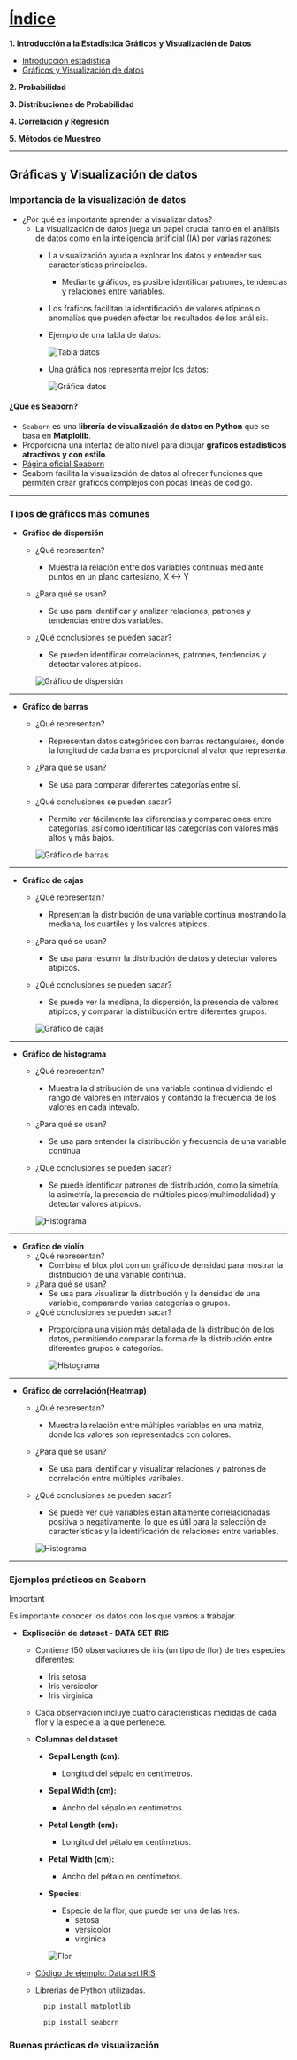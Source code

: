 # [Índice](../README.md)
**1. Introducción a la Estadística Gráficos y Visualización de Datos**  
  - [Introducción estadística](../Estadistica/Introduccion_estadistica.md)
  - [Gráficos y Visualización de datos](../Estadistica/Graficos_Visualizacion_de_datos.md)

**2. Probabilidad**

**3. Distribuciones de Probabilidad**

**4. Correlación y Regresión**

**5. Métodos de Muestreo**

---

## Gráficas y Visualización de datos
### Importancia de la visualización de datos
- ¿Por qué es importante aprender a visualizar datos?
  - La visualización de datos juega un papel crucial tanto en el análisis de datos como en la inteligencia artificial (IA) por varias razones:
    - La visualización ayuda a explorar los datos y entender sus características principales.
      - Mediante gráficos, es posible identificar patrones, tendencias y relaciones entre variables.
    - Los fráficos facilitan la identificación de valores atípicos o anomalías que pueden afectar los resultados de los análisis.
    - Ejemplo de una tabla de datos:
  
      ![Tabla datos](../media/tabladatos.png)

    - Una gráfica nos representa mejor los datos:
      
      ![Gráfica datos](../media/graficadatos.png)

#### ¿Qué es Seaborn?
- `Seaborn` es una **librería de visualización de datos en Python** que se basa en **Matplolib**.
- Proporciona una interfaz de alto nivel para dibujar **gráficos estadísticos atractivos y con estilo**.
- [Página oficial Seaborn](https://seaborn.pydata.org/)
- Seaborn facilita la visualización de datos al ofrecer funciones que permiten crear gráficos complejos con pocas líneas de código.

---

### Tipos de gráficos más comunes

- **Gráfico de dispersión**
  - ¿Qué representan?
    - Muestra la relación entre dos variables continuas mediante puntos en un plano cartesiano, X <-> Y
  - ¿Para qué se usan?
    - Se usa para identificar y analizar relaciones, patrones y tendencias entre dos variables.
  - ¿Qué conclusiones se pueden sacar?
    - Se pueden identificar correlaciones, patrones, tendencias y detectar valores atípicos.
  
    ![Gráfico de dispersión](../media/graficodispersion.png)

---

- **Gráfico de barras**
  - ¿Qué representan?
    - Representan datos categóricos con barras rectangulares, donde la longitud de cada barra es proporcional al valor que representa.
  - ¿Para qué se usan?
    - Se usa para comparar diferentes categorías entre sí.
  - ¿Qué conclusiones se pueden sacar?
    - Permite ver fácilmente las diferencias y comparaciones entre categorías, así como identificar las categorías con valores más altos y más bajos.

    ![Gráfico de barras](../media/graficobarras.png)

---

- **Gráfico de cajas**
  - ¿Qué representan?
    - Rpresentan la distribución de una variable continua mostrando la mediana, los cuartiles y los valores atípicos.
  - ¿Para qué se usan?
    - Se usa para resumir la distribución de datos y detectar valores atípicos.
  - ¿Qué conclusiones se pueden sacar?
    - Se puede ver la mediana, la dispersión, la presencia de valores atípicos, y comparar la distribución entre diferentes grupos.

    ![Gráfico de cajas](../media/graficocajas.png)

---

- **Gráfico de histograma**
  - ¿Qué representan?
    - Muestra la distribución de una variable continua dividiendo el rango de valores en intervalos y contando la frecuencia de los valores en cada intevalo.
  - ¿Para qué se usan?
    - Se usa para entender la distribución y frecuencia de una variable continua
  - ¿Qué conclusiones se pueden sacar?
    - Se puede identificar patrones de distribución, como la simetría, la asimetría, la presencia de múltiples picos(multimodalidad) y detectar valores atípicos.
  
    ![Histograma](../media/histograma.png)

---

- **Gráfico de violín**
  - ¿Qué representan?
    - Combina el blox plot con un gráfico de densidad para mostrar la distribución de una variable continua.
  - ¿Para qué se usan?
    - Se usa para visualizar la distribución y la densidad de una variable, comparando varias categorías o grupos.
  - ¿Qué conclusiones se pueden sacar?
    - Proporciona una visión más detallada de la distribución de los datos, permitiendo comparar la forma de la distribución entre diferentes grupos o categorías.
      
      ![Histograma](../media/graficaviolin.png)

---

- **Gráfico de correlación(Heatmap)**
  - ¿Qué representan?
    - Muestra la relación entre múltiples variables en una matriz, donde los valores son representados con colores.
  - ¿Para qué se usan?  
    - Se usa para identificar y visualizar relaciones y patrones de correlación entre múltiples varibales.
  - ¿Qué conclusiones se pueden sacar?
    - Se puede ver qué variables están altamente correlacionadas positiva o negativamente, lo que es útil para la selección de características y la identificación de relaciones entre variables.
  
    ![Histograma](../media/heatmap.png)

---

### Ejemplos prácticos en Seaborn

> [!IMPORTANT]  
> Es importante conocer los datos con los que vamos a trabajar.

- **Explicación de dataset - DATA SET IRIS**
  - Contiene 150 observaciones de iris (un tipo de flor) de tres especies diferentes:
    - Iris setosa
    - Iris versicolor
    - Iris virginica
  - Cada observación incluye cuatro características medidas de cada flor y la especie a la que pertenece.
  - **Columnas del dataset**
    - **Sepal Length (cm):** 
      - Longitud del sépalo en centímetros.
    - **Sepal Width (cm):** 
      - Ancho del sépalo en centímetros.
    - **Petal Length (cm):** 
      - Longitud del pétalo en centímetros.
    - **Petal Width (cm):** 
      - Ancho del pétalo en centímetros.
    - **Species:** 
      - Especie de la flor, que puede ser una de las tres:
        - setosa
        - versicolor
        - virginica
  
      ![Flor](../media/flor.png)

  - [Código de ejemplo: Data set IRIS](/Estadistica/data_set_iris.py)

  - Librerías de Python utilizadas.
  
    ```bash
      pip install matplotlib
    ```

    ```bash
      pip install seaborn
    ```


### Buenas prácticas de visualización







































